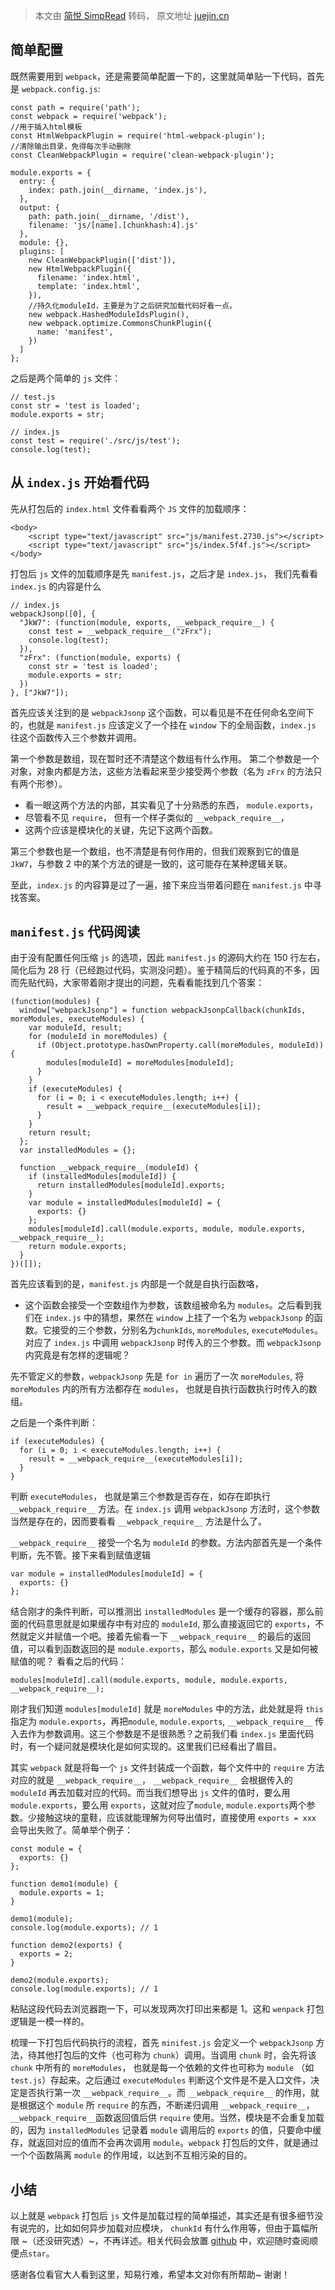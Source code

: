 > 本文由 [简悦 SimpRead](http://ksria.com/simpread/) 转码， 原文地址 [juejin.cn](https://juejin.cn/post/6844903520378814471?searchId=2024013109533719B9C5AE5C320162A1DF)

简单配置
----
既然需要用到 `webpack`，还是需要简单配置一下的，这里就简单贴一下代码，首先是 `webpack.config.js`:

```
const path = require('path');
const webpack = require('webpack');
//用于插入html模板
const HtmlWebpackPlugin = require('html-webpack-plugin');
//清除输出目录，免得每次手动删除
const CleanWebpackPlugin = require('clean-webpack-plugin');

module.exports = {
  entry: {
    index: path.join(__dirname, 'index.js'),
  },
  output: {
    path: path.join(__dirname, '/dist'),
    filename: 'js/[name].[chunkhash:4].js'
  },
  module: {},
  plugins: [
    new CleanWebpackPlugin(['dist']),
    new HtmlWebpackPlugin({
      filename: 'index.html',
      template: 'index.html',
    }),
    //持久化moduleId，主要是为了之后研究加载代码好看一点。
    new webpack.HashedModuleIdsPlugin(),
    new webpack.optimize.CommonsChunkPlugin({
      name: 'manifest',
    })
  ]
};
```

之后是两个简单的 `js` 文件：
```
// test.js
const str = 'test is loaded';
module.exports = str;

// index.js
const test = require('./src/js/test');
console.log(test);
```

从 `index.js` 开始看代码
------------------
先从打包后的 `index.html` 文件看看两个 `JS` 文件的加载顺序：
```
<body>
	<script type="text/javascript" src="js/manifest.2730.js"></script>
	<script type="text/javascript" src="js/index.5f4f.js"></script>
</body>
```
打包后 `js` 文件的加载顺序是先 `manifest.js`，之后才是 `index.js`，
我们先看看 `index.js` 的内容是什么
```
// index.js
webpackJsonp([0], {
  "JkW7": (function(module, exports, __webpack_require__) {
    const test = __webpack_require__("zFrx");
    console.log(test);
  }),
  "zFrx": (function(module, exports) {
    const str = 'test is loaded';
    module.exports = str;
  })
}, ["JkW7"]);
```

首先应该关注到的是 `webpackJsonp` 这个函数，可以看见是不在任何命名空间下的，也就是 `manifest.js` 应该定义了一个挂在 `window` 下的全局函数，`index.js` 往这个函数传入三个参数并调用。

第一个参数是数组，现在暂时还不清楚这个数组有什么作用。
第二个参数是一个对象，对象内都是方法，这些方法看起来至少接受两个参数（名为 `zFrx` 的方法只有两个形参）。
- 看一眼这两个方法的内部，其实看见了十分熟悉的东西， `module.exports`，
- 尽管看不见 `require`， 但有一个样子类似的 `__webpack_require__`，
- 这两个应该是模块化的关键，先记下这两个函数。

第三个参数也是一个数组，也不清楚是有何作用的，但我们观察到它的值是 `JkW7`，与参数 2 中的某个方法的键是一致的，这可能存在某种逻辑关联。

至此，`index.js` 的内容算是过了一遍，接下来应当带着问题在 `manifest.js` 中寻找答案。

`manifest.js` 代码阅读
------------------
由于没有配置任何压缩 `js` 的选项，因此 `manifest.js` 的源码大约在 150 行左右，简化后为 28 行（已经跑过代码，实测没问题）。鉴于精简后的代码真的不多，因而先贴代码，大家带着刚才提出的问题，先看看能找到几个答案：

```
(function(modules) {
  window["webpackJsonp"] = function webpackJsonpCallback(chunkIds, moreModules, executeModules) {
    var moduleId, result;
    for (moduleId in moreModules) {
      if (Object.prototype.hasOwnProperty.call(moreModules, moduleId)) {
        modules[moduleId] = moreModules[moduleId];
      }
    }
    if (executeModules) {
      for (i = 0; i < executeModules.length; i++) {
        result = __webpack_require__(executeModules[i]);
      }
    }
    return result;
  };
  var installedModules = {};

  function __webpack_require__(moduleId) {
    if (installedModules[moduleId]) {
      return installedModules[moduleId].exports;
    }
    var module = installedModules[moduleId] = {
      exports: {}
    };
    modules[moduleId].call(module.exports, module, module.exports, __webpack_require__);
    return module.exports;
  }
})([]);
```

首先应该看到的是，`manifest.js` 内部是一个就是自执行函数咯，
- 这个函数会接受一个空数组作为参数，该数组被命名为 `modules`。之后看到我们在 `index.js` 中的猜想，果然在 `window` 上挂了一个名为 `webpackJsonp` 的函数。它接受的三个参数，分别名为`chunkIds`, `moreModules`, `executeModules`。对应了 `index.js` 中调用 `webpackJsonp` 时传入的三个参数。而 `webpackJsonp` 内究竟是有怎样的逻辑呢？

先不管定义的参数，`webpackJsonp` 先是 `for in` 遍历了一次 `moreModules`, 将 `moreModules` 内的所有方法都存在 `modules`， 也就是自执行函数执行时传入的数组。

之后是一个条件判断：
```
if (executeModules) {
  for (i = 0; i < executeModules.length; i++) {
    result = __webpack_require__(executeModules[i]);
  }
}
```

判断 `executeModules`， 也就是第三个参数是否存在，如存在即执行 `__webpack_require__` 方法。在 `index.js` 调用 `webpackJsonp` 方法时，这个参数当然是存在的，因而要看看 `__webpack_require__` 方法是什么了。

`__webpack_require__` 接受一个名为 `moduleId` 的参数。方法内部首先是一个条件判断，先不管。接下来看到赋值逻辑

```
var module = installedModules[moduleId] = {
  exports: {}
};
```

结合刚才的条件判断，可以推测出 `installedModules` 是一个缓存的容器，那么前面的代码意思就是如果缓存中有对应的 `moduleId`, 那么直接返回它的 `exports`，不然就定义并赋值一个吧。接着先偷看一下 `__webpack_require__` 的最后的返回值，可以看到函数返回的是 `module.exports`，那么 `module.exports` 又是如何被赋值的呢？ 看看之后的代码：

```
modules[moduleId].call(module.exports, module, module.exports, __webpack_require__);
```

刚才我们知道 `modules[moduleId]` 就是 `moreModules` 中的方法，此处就是将 `this` 指定为 `module.exports`，再把`module`, `module.exports`, `__webpack_require__` 传入去作为参数调用。这三个参数是不是很熟悉？之前我们看 `index.js` 里面代码时，有一个疑问就是模块化是如何实现的。这里我们已经看出了眉目。

其实 `webpack` 就是将每一个 `js` 文件封装成一个函数，每个文件中的 `require` 方法对应的就是 `__webpack_require__`， `__webpack_require__` 会根据传入的 `moduleId` 再去加载对应的代码。而当我们想导出 `js` 文件的值时，要么用 `module.exports`，要么用 `exports`，这就对应了`module`, `module.exports`两个参数。少接触这块的童鞋，应该就能理解为何导出值时，直接使用 `exports = xxx` 会导出失败了。简单举个例子：

```
const module = {
  exports: {}
};

function demo1(module) {
  module.exports = 1;
}

demo1(module);
console.log(module.exports); // 1

function demo2(exports) {
  exports = 2;
}

demo2(module.exports);
console.log(module.exports); // 1
```

粘贴这段代码去浏览器跑一下，可以发现两次打印出来都是 1。这和 `wenpack` 打包逻辑是一模一样的。

梳理一下打包后代码执行的流程，首先 `minifest.js` 会定义一个 `webpackJsonp` 方法，待其他打包后的文件（也可称为 `chunk`）调用。当调用 `chunk` 时，会先将该 `chunk` 中所有的 `moreModules`， 也就是每一个依赖的文件也可称为 `module` （如 `test.js`）存起来。之后通过 `executeModules` 判断这个文件是不是入口文件，决定是否执行第一次 `__webpack_require__`。而 `__webpack_require__` 的作用，就是根据这个 `module` 所 `require` 的东西，不断递归调用 `__webpack_require__`，`__webpack_require__`函数返回值后供 `require` 使用。当然，模块是不会重复加载的，因为 `installedModules` 记录着 `module` 调用后的 `exports` 的值，只要命中缓存，就返回对应的值而不会再次调用 `module`。`webpack` 打包后的文件，就是通过一个个函数隔离 `module` 的作用域，以达到不互相污染的目的。

小结
--

以上就是 `webpack` 打包后 `js` 文件是加载过程的简单描述，其实还是有很多细节没有说完的，比如如何异步加载对应模块， `chunkId` 有什么作用等，但由于篇幅所限 ~（还没研究透）~，不再详述。相关代码会放置 [github](https://link.juejin.cn?target=https%3A%2F%2Fgithub.com%2Fljf0113%2Fhow-webpack-load-js-file "https://github.com/ljf0113/how-webpack-load-js-file") 中，欢迎随时查阅顺便点`star`。

感谢各位看官大人看到这里，知易行难，希望本文对你有所帮助~ 谢谢！